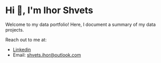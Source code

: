 # Hi 👋, I'm Ihor Shvets
Welcome to my data portfolio! Here, I document a summary of my data projects.

Reach out to me at: 
- [Linkedin](https://www.linkedin.com/in/ihorshvets/)
- Email: shvets.ihor@outlook.com

